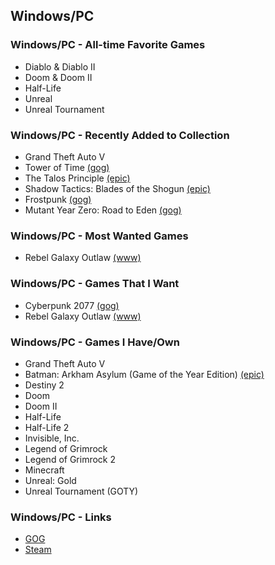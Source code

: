 ## Windows/PC

### Windows/PC - All-time Favorite Games

- Diablo & Diablo II
- Doom & Doom II
- Half-Life
- Unreal
- Unreal Tournament

### Windows/PC - Recently Added to Collection

- Grand Theft Auto V
- Tower of Time [(gog)](https://www.gog.com/game/tower_of_time)
- The Talos Principle [(epic)](https://www.epicgames.com/store/en-US/product/the-talos-principle/home)
- Shadow Tactics: Blades of the Shogun [(epic)](https://www.epicgames.com/store/en-US/product/shadow-tactics/home)
- Frostpunk [(gog)](https://www.gog.com/game/frostpunk)
- Mutant Year Zero: Road to Eden [(gog)](https://www.gog.com/game/mutant_year_zero_road_to_eden)

### Windows/PC - Most Wanted Games

- Rebel Galaxy Outlaw [(www)](https://rebel-galaxy.com/)

### Windows/PC - Games That I Want

- Cyberpunk 2077 [(gog)](https://www.gog.com/game/cyberpunk_2077)
- Rebel Galaxy Outlaw [(www)](https://rebel-galaxy.com/)

### Windows/PC - Games I Have/Own

- Grand Theft Auto V
- Batman: Arkham Asylum (Game of the Year Edition) [(epic)](https://www.epicgames.com/store/en-US/product/batman-arkham-asylum/home)
- Destiny 2
- Doom
- Doom II
- Half-Life
- Half-Life 2
- Invisible, Inc.
- Legend of Grimrock
- Legend of Grimrock 2
- Minecraft
- Unreal: Gold
- Unreal Tournament (GOTY)

### Windows/PC - Links

- [GOG](https://www.gog.com/)
- [Steam](https://store.steampowered.com/)

